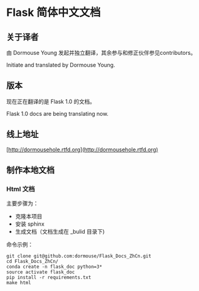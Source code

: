 # Flask 简体中文文档

## 关于译者
由 Dormouse Young 发起并独立翻译，其余参与和修正伙伴参见contributors。

Initiate and translated by Dormouse Young.

## 版本

现在正在翻译的是 Flask 1.0 的文档。

Flask 1.0 docs are being translating now.

## 线上地址

[http://dormousehole.rtfd.org](http://dormousehole.rtfd.org)

## 制作本地文档

### Html 文档

主要步骤为：

* 克隆本项目
* 安装 sphinx
* 生成文档（文档生成在 _bulid 目录下)

命令示例：

```shell
git clone git@github.com:dormouse/Flask_Docs_ZhCn.git
cd Flask_Docs_ZhCn/
conda create -n flask_doc python=3*
source activate flask_doc
pip install -r requirements.txt
make html
```




